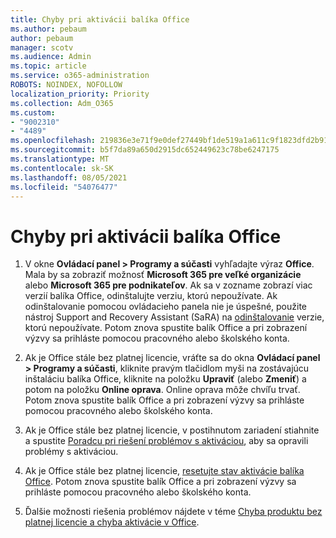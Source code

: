 ```yaml
---
title: Chyby pri aktivácii balíka Office
ms.author: pebaum
author: pebaum
manager: scotv
ms.audience: Admin
ms.topic: article
ms.service: o365-administration
ROBOTS: NOINDEX, NOFOLLOW
localization_priority: Priority
ms.collection: Adm_O365
ms.custom:
- "9002310"
- "4489"
ms.openlocfilehash: 219836e3e71f9e0def27449bf1de519a1a611c9f1823dfd2b918f93345ccdc6a
ms.sourcegitcommit: b5f7da89a650d2915dc652449623c78be6247175
ms.translationtype: MT
ms.contentlocale: sk-SK
ms.lasthandoff: 08/05/2021
ms.locfileid: "54076477"
---
```

# <a name="office-activation-errors"></a>Chyby pri aktivácii balíka Office

1. V okne **Ovládací panel > Programy a súčasti** vyhľadajte výraz **Office**. Mala by sa zobraziť možnosť **Microsoft 365 pre veľké organizácie** alebo **Microsoft 365 pre podnikateľov**. Ak sa v zozname zobrazí viac verzií balíka Office, odinštalujte verziu, ktorú nepoužívate. Ak odinštalovanie pomocou ovládacieho panela nie je úspešné, použite nástroj Support and Recovery Assistant (SaRA) na [odinštalovanie](https://aka.ms/SARA-OfficeUninstall-Alchemy) verzie, ktorú nepoužívate. Potom znova spustite balík Office a pri zobrazení výzvy sa prihláste pomocou pracovného alebo školského konta. 

2. Ak je Office stále bez platnej licencie, vráťte sa do okna **Ovládací panel > Programy a súčasti**, kliknite pravým tlačidlom myši na zostávajúcu inštaláciu balíka Office, kliknite na položku **Upraviť** (alebo **Zmeniť**) a potom na položku **Online oprava**. Online oprava môže chvíľu trvať. Potom znova spustite balík Office a pri zobrazení výzvy sa prihláste pomocou pracovného alebo školského konta. 

3. Ak je Office stále bez platnej licencie, v postihnutom zariadení stiahnite a spustite [Poradcu pri riešení problémov s aktiváciou](https://aka.ms/SARA-OfficeActivation-Alchemy), aby sa opravili problémy s aktiváciou. 

4. Ak je Office stále bez platnej licencie, [resetujte stav aktivácie balíka Office](https://docs.microsoft.com/office365/troubleshoot/activation/reset-office-365-proplus-activation-state). Potom znova spustite balík Office a pri zobrazení výzvy sa prihláste pomocou pracovného alebo školského konta.  

5. Ďalšie možnosti riešenia problémov nájdete v téme [Chyba produktu bez platnej licencie a chyba aktivácie v Office](https://support.office.com/article/unlicensed-product-and-activation-errors-in-office-0d23d3c0-c19c-4b2f-9845-5344fedc4380).
